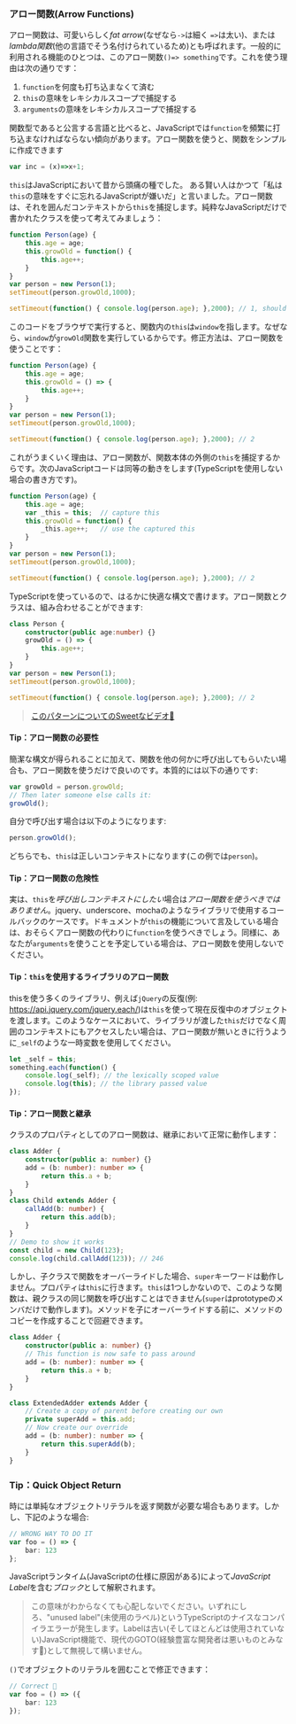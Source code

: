 ### アロー関数(Arrow Functions)

アロー関数は、可愛いらしく*fat arrow*(なぜなら`->`は細く `=>`は太い)、または*lambda関数*(他の言語でそう名付けられているため)とも呼ばれます。一般的に利用される機能のひとつは、このアロー関数`()=> something`です。これを使う理由は次の通りです：

1. `function`を何度も打ち込まなくて済む
1. `this`の意味をレキシカルスコープで捕捉する
1. `arguments`の意味をレキシカルスコープで捕捉する

関数型であると公言する言語と比べると、JavaScriptでは`function`を頻繁に打ち込まなければならない傾向があります。アロー関数を使うと、関数をシンプルに作成できます
```ts
var inc = (x)=>x+1;
```
`this`はJavaScriptにおいて昔から頭痛の種でした。
ある賢い人はかつて「私は`this`の意味をすぐに忘れるJavaScriptが嫌いだ」と言いました。アロー関数は、それを囲んだコンテキストから`this`を捕捉します。純粋なJavaScriptだけで書かれたクラスを使って考えてみましょう：

```ts
function Person(age) {
    this.age = age;
    this.growOld = function() {
        this.age++;
    }
}
var person = new Person(1);
setTimeout(person.growOld,1000);

setTimeout(function() { console.log(person.age); },2000); // 1, should have been 2
```
このコードをブラウザで実行すると、関数内の`this`は`window`を指します。なぜなら、`window`が`growOld`関数を実行しているからです。修正方法は、アロー関数を使うことです：
```ts
function Person(age) {
    this.age = age;
    this.growOld = () => {
        this.age++;
    }
}
var person = new Person(1);
setTimeout(person.growOld,1000);

setTimeout(function() { console.log(person.age); },2000); // 2
```
これがうまくいく理由は、アロー関数が、関数本体の外側の`this`を捕捉するからです。次のJavaScriptコードは同等の動きをします(TypeScriptを使用しない場合の書き方です)。
```ts
function Person(age) {
    this.age = age;
    var _this = this;  // capture this
    this.growOld = function() {
        _this.age++;   // use the captured this
    }
}
var person = new Person(1);
setTimeout(person.growOld,1000);

setTimeout(function() { console.log(person.age); },2000); // 2
```
TypeScriptを使っているので、はるかに快適な構文で書けます。アロー関数とクラスは、組み合わせることができます:
```ts
class Person {
    constructor(public age:number) {}
    growOld = () => {
        this.age++;
    }
}
var person = new Person(1);
setTimeout(person.growOld,1000);

setTimeout(function() { console.log(person.age); },2000); // 2
```

> [このパターンについてのSweetなビデオ🌹](https://egghead.io/lessons/typescript-make-usages-of-this-safe-in-class-methods)

#### Tip：アロー関数の必要性
簡潔な構文が得られることに加えて、関数を他の何かに呼び出してもらいたい場合も、アロー関数を使うだけで良いのです。本質的には以下の通りです:
```ts
var growOld = person.growOld;
// Then later someone else calls it:
growOld();
```
自分で呼び出す場合は以下のようになります:
```ts
person.growOld();
```
どちらでも、`this`は正しいコンテキストになります(この例では`person`)。

#### Tip：アロー関数の危険性

実は、`this`を*呼び出しコンテキストにしたい*場合は*アロー関数を使うべきではありません*。jquery、underscore、mochaのようなライブラリで使用するコールバックのケースです。ドキュメントが`this`の機能について言及している場合は、おそらくアロー関数の代わりに`function`を使うべきでしょう。同様に、あなたが`arguments`を使うことを予定している場合は、アロー関数を使用しないでください。

#### Tip：`this`を使用するライブラリのアロー関数
thisを使う多くのライブラリ、例えば`jQuery`の反復(例: <https://api.jquery.com/jquery.each/>)は`this`を使って現在反復中のオブジェクトを渡します。このようなケースにおいて、ライブラリが渡した`this`だけでなく周囲のコンテキストにもアクセスしたい場合は、アロー関数が無いときに行うように`_self`のような一時変数を使用してください。

```ts
let _self = this;
something.each(function() {
    console.log(_self); // the lexically scoped value
    console.log(this); // the library passed value
});
```

#### Tip：アロー関数と継承
クラスのプロパティとしてのアロー関数は、継承において正常に動作します：

```ts
class Adder {
    constructor(public a: number) {}
    add = (b: number): number => {
        return this.a + b;
    }
}
class Child extends Adder {
    callAdd(b: number) {
        return this.add(b);
    }
}
// Demo to show it works
const child = new Child(123);
console.log(child.callAdd(123)); // 246
```

しかし、子クラスで関数をオーバーライドした場合、`super`キーワードは動作しません。プロパティは`this`に行きます。`this`は1つしかないので、このような関数は、親クラスの同じ関数を呼び出すことはできません(`super`はprototypeのメンバだけで動作します)。メソッドを子にオーバーライドする前に、メソッドのコピーを作成することで回避できます。

```ts
class Adder {
    constructor(public a: number) {}
    // This function is now safe to pass around
    add = (b: number): number => {
        return this.a + b;
    }
}

class ExtendedAdder extends Adder {
    // Create a copy of parent before creating our own
    private superAdd = this.add;
    // Now create our override
    add = (b: number): number => {
        return this.superAdd(b);
    }
}
```

### Tip：Quick Object Return

時には単純なオブジェクトリテラルを返す関数が必要な場合もあります。しかし、下記のような場合:

```ts
// WRONG WAY TO DO IT
var foo = () => {
    bar: 123
};
```
JavaScriptランタイム(JavaScriptの仕様に原因がある)によって*JavaScript Label*を含む*ブロック*として解釈されます。

> この意味がわからなくても心配しないでください。いずれにしろ、"unused label"(未使用のラベル)というTypeScriptのナイスなコンパイラエラーが発生します。Labelは古い(そしてほとんどは使用されていない)JavaScript機能で、現代のGOTO(経験豊富な開発者は悪いものとみなす🌹)として無視して構いません。

`()`でオブジェクトのリテラルを囲むことで修正できます：

```ts
// Correct 🌹
var foo = () => ({
    bar: 123
});
```
